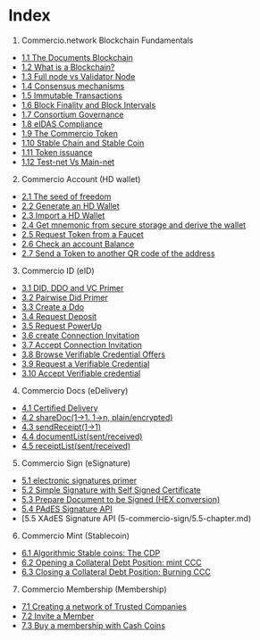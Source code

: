 # Index

1. Commercio.network Blockchain Fundamentals
* [1.1 The Documents Blockchain](1-fundamentals/1.1-chapter.md)
* [1.2 What is a Blockchain?](1-fundamentals/1.2-chapter.md)
* [1.3 Full node vs Validator Node](1-fundamentals/1.3-chapter.md)
* [1.4 Consensus mechanisms](1-fundamentals/1.4-chapter.md)
* [1.5 Immutable Transactions](1-fundamentals/1.5-chapter.md)
* [1.6 Block Finality and Block Intervals](1-fundamentals/1.6-chapter.md)
* [1.7 Consortium Governance](1-fundamentals/1.7-chapter.md)
* [1.8 eIDAS Compliance](1-fundamentals/1.8-chapter.md)
* [1.9 The Commercio Token](1-fundamentals/1.9-chapter.md)
* [1.10 Stable Chain and Stable Coin](1-fundamentals/1.10-chapter.md)
* [1.11 Token issuance](1-fundamentals/1.11-chapter.md)
* [1.12 Test-net Vs Main-net](1-fundamentals/1.12-chapter.md)


2. Commercio Account (HD wallet)
* [2.1 The seed of freedom](2-commercio-account/2.1-chapter.md)
* [2.2 Generate an HD Wallet](2-commercio-account/2.2-chapter.md)
* [2.3 Import a HD Wallet](2-commercio-account/2.3-chapter.md)
* [2.4 Get mnemonic from secure storage and derive the wallet](2-commercio-account/2.4-chapter.md)
* [2.5 Request Token from a Faucet](2-commercio-account/2.5-chapter.md)
* [2.6 Check an account Balance](2-commercio-account/2.6-chapter.md)
* [2.7 Send a Token to another QR code of the address](2-commercio-account/2.7-chapter.md)

3. Commercio ID (eID)
* [3.1 DID, DDO and VC Primer](3-commercio-id/3.1-chapter.md)
* [3.2 Pairwise Did Primer](3-commercio-id/3.2-chapter.md)
* [3.3 Create a Ddo](3-commercio-id/3.3-chapter.md)
* [3.4 Request Deposit](3-commercio-id/3.4-chapter.md)
* [3.5 Request PowerUp](3-commercio-id/3.5-chapter.md)
* [3.6 create Connection Invitation](3-commercio-id/4.6-chapter.md)
* [3.7 Accept Connection Invitation](3-commercio-id/3.7-chapter.md)
* [3.8 Browse Verifiable Credential Offers](3-commercio-id/3.8-chapter.md)
* [3.9 Request a Verifiable Credential](3-commercio-id/3.9-chapter.md)
* [3.10 Accept Verifiable credential](3-commercio-id/3.10-chapter.md)

4. Commercio Docs (eDelivery)
* [4.1 Certified Delivery](4-commercio-docs/4.1-chapter.md)
* [4.2 shareDoc(1->1. 1->n, plain/encrypted)](4-commercio-docs/4.2-chapter.md)
* [4.3 sendReceipt(1->1)](4-commercio-docs/4.3-chapter.md)
* [4.4 documentList(sent/received)](4-commercio-docs/4.4-chapter.md)
* [4.5 receiptList(sent/received)](4-commercio-docs/4.5-chapter.md)  

5. Commercio Sign (eSignature)
* [5.1 electronic signatures primer](5-commercio-sign/5.1-chapter.md)
* [5.2 Simple Signature with Self Signed Certificate](5-commercio-sign/5.2-chapter.md)
* [5.3 Prepare Document to be Signed (HEX conversion)](5-commercio-sign/5.3-chapter.md)
* [5.4 PAdES Signature API](5-commercio-sign/5.4-chapter.md)
* [5.5 XAdES Signature API (5-commercio-sign/5.5-chapter.md)

6. Commercio Mint (Stablecoin)
* [6.1 Algorithmic Stable coins: The CDP](6-commercio-mint/6.1-chapter.md)
* [6.2 Opening a Collateral Debt Position: mint CCC](6-commercio-mint/6.2-chapter.md)
* [6.3 Closing a Collateral Debt Position: Burning CCC](6-commercio-mint/6.3-chapter.md)
  
7. Commercio Membership (Membership)
* [7.1 Creating a network of Trusted Companies](7-membership/7.1-chapter.md)
* [7.2 Invite a Member](7-membership/7.2-chapter.md)
* [7.3 Buy a membership with Cash Coins](7-membership/7.3-chapter.md)